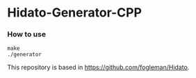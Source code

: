 # Hidato-Generator-CPP

### How to use

```shell
make
./generator
```

This repository is based in https://github.com/fogleman/Hidato.